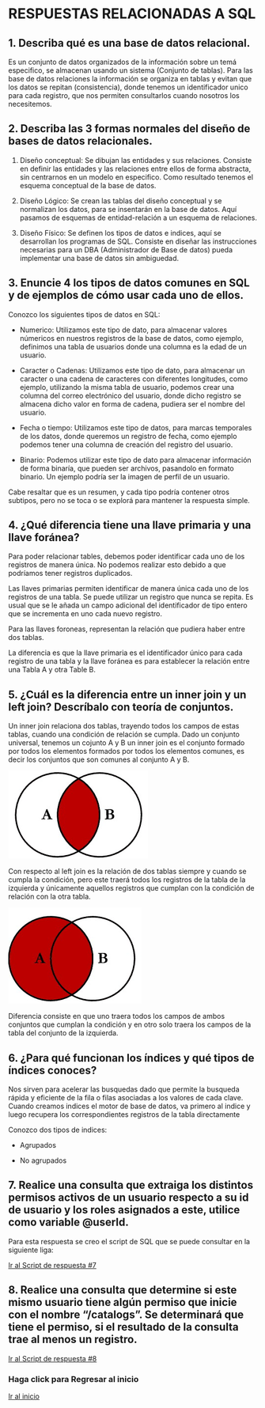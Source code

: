 # RESPUESTAS RELACIONADAS A SQL

## 1.	Describa qué es una base de datos relacional.

Es un conjunto de datos organizados de la información sobre un temá especifico, se almacenan usando un sistema (Conjunto de tablas). Para las base de datos relaciones la información se organiza en tablas y evitan que los datos se repitan (consistencia), donde tenemos un identificador unico para cada registro, que nos permiten consultarlos cuando nosotros los necesitemos.

## 2.	Describa las 3 formas normales del diseño de bases de datos relacionales.

1. Diseño conceptual:
Se dibujan las entidades y sus relaciones. Consiste en definir las entidades y las relaciones entre ellos de forma abstracta, sin centrarnos en un modelo en especifico. Como resultado tenemos el esquema conceptual de la base de datos.

2. Diseño Lógico:
Se crean las tablas del diseño conceptual y se normalizan los datos, para se insentarán en la base de datos. Aquí pasamos de esquemas de entidad-relación  a un esquema de relaciones.

3. Diseño Físico:
Se definen los tipos de datos e indices, aquí se desarrollan los programas de SQL. Consiste en diseñar las instrucciones necesarias para un DBA (Administrador de Base de datos) pueda implementar una base de datos sin ambiguedad.

## 3.	Enuncie 4 los tipos de datos comunes en SQL y de ejemplos de cómo usar cada uno de ellos.

Conozco los siguientes tipos de datos en SQL:

- Numerico:
Utilizamos este tipo de dato, para almacenar valores númericos en nuestros registros de la base de datos, como ejemplo, definimos una tabla de usuarios donde una columna es la edad de un usuario.

- Caracter o Cadenas:
Utilizamos este tipo de dato, para almacenar un caracter o una cadena de caracteres con diferentes longitudes, como ejemplo, utilizando la misma tabla de usuario, podemos crear una columna del correo electrónico del usuario, donde dicho registro se almacena dicho valor en forma de cadena, pudiera ser el nombre del usuario.

- Fecha o tiempo:
Utilizamos este tipo de datos, para marcas temporales de los datos, donde queremos un registro de fecha, como ejemplo podemos tener una columna de creación del registro del usuario.

- Binario:
Podemos utilizar este tipo de dato para almacenar información de forma binaría, que pueden ser archivos, pasandolo en formato binario. Un ejemplo podría ser la imagen de perfil de un usuario.

Cabe resaltar que es un resumen, y cada tipo podría contener otros subtipos, pero no se toca o se explorá para mantener la respuesta simple.

## 4.	¿Qué diferencia tiene una llave primaria y una llave foránea?

Para poder relacionar tables, debemos poder identificar cada uno de los registros de manera única. No podemos realizar esto debido a que podríamos tener registros duplicados.

Las llaves primarias permiten identificar de manera única cada uno de los registros de una tabla. Se puede utilizar un registro que nunca se repita. Es usual que se le añada un campo adicional del identificador de tipo entero que se incrementa en uno cada nuevo registro.

Para las llaves foroneas, representan la relación que pudiera haber entre dos tablas.

La diferencia es que la llave primaria es el identificador único para cada registro de una tabla y la llave foránea es para establecer la relación entre una Tabla A y otra Table B.

## 5.	¿Cuál es la diferencia entre un inner join y un left join? Descríbalo con teoría de conjuntos.

Un inner join relaciona dos tablas, trayendo todos los campos de estas tablas, cuando una condición de relación se cumpla. Dado un conjunto universal, tenemos un cojunto A y B un inner join es el conjunto formado por todos los elementos formados por todos los elementos comunes, es decir los conjuntos que son comunes al conjunto A y B.

![Imagen de conjunto 1](/assets/sql-2.png)


Con respecto al left join es la relación de dos tablas siempre y cuando se cumpla la condición, pero este traerá todos los registros de la tabla de la izquierda y únicamente aquellos registros que cumplan con la condición de relación con la otra tabla.

![Imagen de conjunto](/assets/sql-1.png)

Diferencia consiste en que uno traera todos los campos de ambos conjuntos que cumplan la condición y en otro solo traera los campos de la tabla del conjunto de la izquierda.

## 6.	¿Para qué funcionan los índices y qué tipos de índices conoces?

Nos sirven para acelerar las busquedas dado que permite la busqueda rápida y eficiente de la fila o filas asociadas a los valores de cada clave. Cuando creamos indices el motor de base de datos, va primero al indice y luego recupera los correspondientes registros de la tabla directamente

Conozco dos tipos de indices:

- Agrupados

- No agrupados

## 7.	Realice una consulta que extraiga los distintos permisos activos de un usuario respecto a su id de usuario y los roles asignados a este, utilice como variable @userId.

Para esta respuesta se creo el script de SQL que se puede consultar en la siguiente liga:

[Ir al Script de respuesta #7](/sql/answer_sql.sql)

## 8.	Realice una consulta que determine si este mismo usuario tiene algún permiso que inicie con el nombre “/catalogs”. Se determinará que tiene el permiso, si el resultado de la consulta trae al menos un registro.

[Ir al Script de respuesta #8](/sql/answer_sql.sql)


### Haga click para Regresar al inicio
[Ir al inicio](../README.md)
